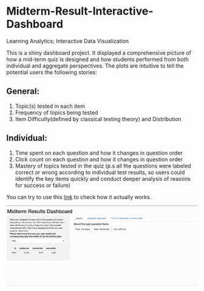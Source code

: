 # Midterm-Result-Interactive-Dashboard
Learning Analytics; Interactive Data Visualization

This is a shiny dashboard project. It displayed a comprehensive picture of how a mid-term quiz is designed and how students performed from both individual and aggregate perspectives. The plots are intuitive to tell the potential users the following stories:

## General:
1. Topic(s) tested in each item
2. Frequency of topics being tested
3. Item Difficulty(defined by classical testing theory) and Distribution

## Individual:
1. Time spent on each question and how it changes in question order
2. Click count on each question and how it changes in question order
3. Mastery of topics tested in the quiz
(p.s all the questions were labeled correct or wrong according to individual test results, so users could identify the key items quickly and conduct deeper analysis of reasons for success or failure)

You can try to use this [link](https://lnkd.in/eBpiTtf) to check how it actually works.

![](gif1.gif)
